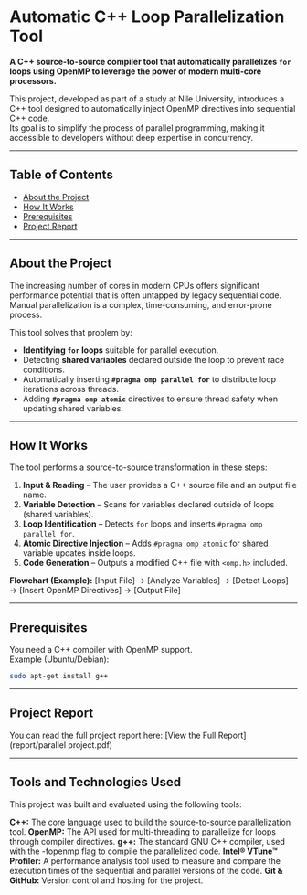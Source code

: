 # Automatic C++ Loop Parallelization Tool

**A C++ source-to-source compiler tool that automatically parallelizes `for` loops using OpenMP to leverage the power of modern multi-core processors.**

This project, developed as part of a study at Nile University, introduces a C++ tool designed to automatically inject OpenMP directives into sequential C++ code.  
Its goal is to simplify the process of parallel programming, making it accessible to developers without deep expertise in concurrency.

---

##  Table of Contents
- [About the Project](#-about-the-project)
- [How It Works](#-how-it-works)
- [Prerequisites](#prerequisites)
- [Project Report](#project-report)

---

## About the Project
The increasing number of cores in modern CPUs offers significant performance potential that is often untapped by legacy sequential code.  
Manual parallelization is a complex, time-consuming, and error-prone process.  

This tool solves that problem by:
- **Identifying `for` loops** suitable for parallel execution.
- Detecting **shared variables** declared outside the loop to prevent race conditions.
- Automatically inserting **`#pragma omp parallel for`** to distribute loop iterations across threads.
- Adding **`#pragma omp atomic`** directives to ensure thread safety when updating shared variables.

---

## How It Works
The tool performs a source-to-source transformation in these steps:

1. **Input & Reading** – The user provides a C++ source file and an output file name.
2. **Variable Detection** – Scans for variables declared outside of loops (shared variables).
3. **Loop Identification** – Detects `for` loops and inserts `#pragma omp parallel for`.
4. **Atomic Directive Injection** – Adds `#pragma omp atomic` for shared variable updates inside loops.
5. **Code Generation** – Outputs a modified C++ file with `<omp.h>` included.

**Flowchart (Example):**
[Input File] → [Analyze Variables] → [Detect Loops] → [Insert OpenMP Directives] → [Output File]


---

## Prerequisites
You need a C++ compiler with OpenMP support.  
Example (Ubuntu/Debian):
```bash
sudo apt-get install g++
```
---

## Project Report
You can read the full project report here: [View the Full Report](report/parallel project.pdf)

---

## Tools and Technologies Used
This project was built and evaluated using the following tools:

**C++:** The core language used to build the source-to-source parallelization tool.
**OpenMP:** The API used for multi-threading to parallelize for loops through compiler directives.
**g++:** The standard GNU C++ compiler, used with the -fopenmp flag to compile the parallelized code.
**Intel® VTune™ Profiler:** A performance analysis tool used to measure and compare the execution times of the sequential and parallel versions of the code.
**Git & GitHub:** Version control and hosting for the project.
